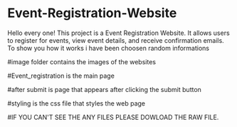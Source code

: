 # Event-Registration-Website
Hello every one! This project is a Event Registration Website.  It allows users to register for events, view event details, and receive confirmation emails. To show you how it works i have been choosen random informations  


#image folder contains the images of the websites

#Event_registration is the main page 

#after submit is page that appears after clicking the submit button

#styling is the css file that styles the web page 

#IF YOU CAN'T SEE THE ANY FILES PLEASE DOWLOAD THE RAW FILE.


